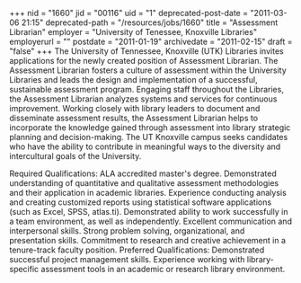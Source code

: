 +++
nid = "1660"
jid = "00116"
uid = "1"
deprecated-post-date = "2011-03-06 21:15"
deprecated-path = "/resources/jobs/1660"
title = "Assessment Librarian"
employer = "University of Tenessee, Knoxville Libraries"
employerurl = ""
postdate = "2011-01-19"
archivedate = "2011-02-15"
draft = "false"
+++
The University of Tennessee, Knoxville (UTK) Libraries invites
applications for the newly created position of Assessment Librarian. The
Assessment Librarian fosters a culture of assessment within the
University Libraries and leads the design and implementation of a
successful, sustainable assessment program. Engaging staff throughout
the Libraries, the Assessment Librarian analyzes systems and services
for continuous improvement. Working closely with library leaders to
document and disseminate assessment results, the Assessment Librarian
helps to incorporate the knowledge gained through assessment into
library strategic planning and decision-making. The UT Knoxville campus
seeks candidates who have the ability to contribute in meaningful ways
to the diversity and intercultural goals of the University.
  
Required Qualifications: ALA accredited master's degree. Demonstrated
understanding of quantitative and qualitative assessment methodologies
and their application in academic libraries. Experience conducting
analysis and creating customized reports using statistical software
applications (such as Excel, SPSS, atlas.ti). Demonstrated ability to
work successfully in a team environment, as well as independently.
Excellent communication and interpersonal skills. Strong problem
solving, organizational, and presentation skills. Commitment to research
and creative achievement in a tenure-track faculty position. Preferred
Qualifications: Demonstrated successful project management skills.
Experience working with library-specific assessment tools in an academic
or research library environment.
